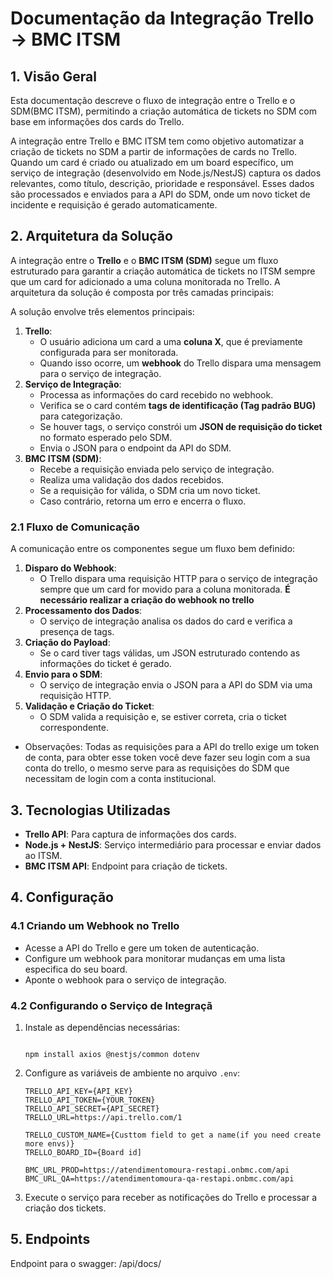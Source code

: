 # Documentação da Integração Trello → BMC ITSM

## 1. Visão Geral

Esta documentação descreve o fluxo de integração entre o Trello e o SDM(BMC ITSM), permitindo a criação automática de tickets no SDM com base em informações dos cards do Trello.

A integração entre Trello e BMC ITSM tem como objetivo automatizar a criação de tickets no SDM a partir de informações de cards no Trello. Quando um card é criado ou atualizado em um board específico, um serviço de integração (desenvolvido em Node.js/NestJS) captura os dados relevantes, como título, descrição, prioridade e responsável. Esses dados são processados e enviados para a API do SDM, onde um novo ticket de incidente e requisição é gerado automaticamente.

## 2. Arquitetura da Solução

A integração entre o **Trello** e o **BMC ITSM (SDM)** segue um fluxo estruturado para garantir a criação automática de tickets no ITSM sempre que um card for adicionado a uma coluna monitorada no Trello. A arquitetura da solução é composta por três camadas principais:

A solução envolve três elementos principais:

1. **Trello**:
   - O usuário adiciona um card a uma **coluna X**, que é previamente configurada para ser monitorada.
   - Quando isso ocorre, um **webhook** do Trello dispara uma mensagem para o serviço de integração.
2. **Serviço de Integração**:
   - Processa as informações do card recebido no webhook.
   - Verifica se o card contém **tags de identificação (Tag padrão BUG)** para categorização.
   - Se houver tags, o serviço constrói um **JSON de requisição do ticket** no formato esperado pelo SDM.
   - Envia o JSON para o endpoint da API do SDM.
3. **BMC ITSM (SDM)**:
   - Recebe a requisição enviada pelo serviço de integração.
   - Realiza uma validação dos dados recebidos.
   - Se a requisição for válida, o SDM cria um novo ticket.
   - Caso contrário, retorna um erro e encerra o fluxo.

### 2.1 Fluxo de Comunicação

A comunicação entre os componentes segue um fluxo bem definido:

1. **Disparo do Webhook**:
   - O Trello dispara uma requisição HTTP para o serviço de integração sempre que um card for movido para a coluna monitorada. **É necessário realizar a criação do webhook no trello**
2. **Processamento dos Dados**:
   - O serviço de integração analisa os dados do card e verifica a presença de tags.
3. **Criação do Payload**:
   - Se o card tiver tags válidas, um JSON estruturado contendo as informações do ticket é gerado.
4. **Envio para o SDM**:
   - O serviço de integração envia o JSON para a API do SDM via uma requisição HTTP.
5. **Validação e Criação do Ticket**:
   - O SDM valida a requisição e, se estiver correta, cria o ticket correspondente.

- Observações:
  Todas as requisições para a API do trello exige um token de conta, para obter esse token você deve fazer seu login com a sua conta do trello, o mesmo serve para as requisições do SDM que necessitam de login com a conta institucional.

## 3. **Tecnologias Utilizadas**

- **Trello API**: Para captura de informações dos cards.
- **Node.js + NestJS**: Serviço intermediário para processar e enviar dados ao ITSM.
- **BMC ITSM API**: Endpoint para criação de tickets.

## 4. Configuração

### 4.1 Criando um Webhook no Trello

- Acesse a API do Trello e gere um token de autenticação.
- Configure um webhook para monitorar mudanças em uma lista especifica do seu board.
- Aponte o webhook para o serviço de integração.

### 4.2 **Configurando o Serviço de Integraçã**

1. Instale as dependências necessárias:

   ```

   npm install axios @nestjs/common dotenv

   ```

2. Configure as variáveis de ambiente no arquivo `.env`:

   ```
   TRELLO_API_KEY={API_KEY}
   TRELLO_API_TOKEN={YOUR_TOKEN}
   TRELLO_API_SECRET={API_SECRET}
   TRELLO_URL=https://api.trello.com/1

   TRELLO_CUSTOM_NAME={Custtom field to get a name(if you need create more envs)}
   TRELLO_BOARD_ID={Board id]

   BMC_URL_PROD=https://atendimentomoura-restapi.onbmc.com/api
   BMC_URL_QA=https://atendimentomoura-qa-restapi.onbmc.com/api

   ```

3. Execute o serviço para receber as notificações do Trello e processar a criação dos tickets.

## 5. Endpoints

Endpoint para o swagger: /api/docs/

</p>
